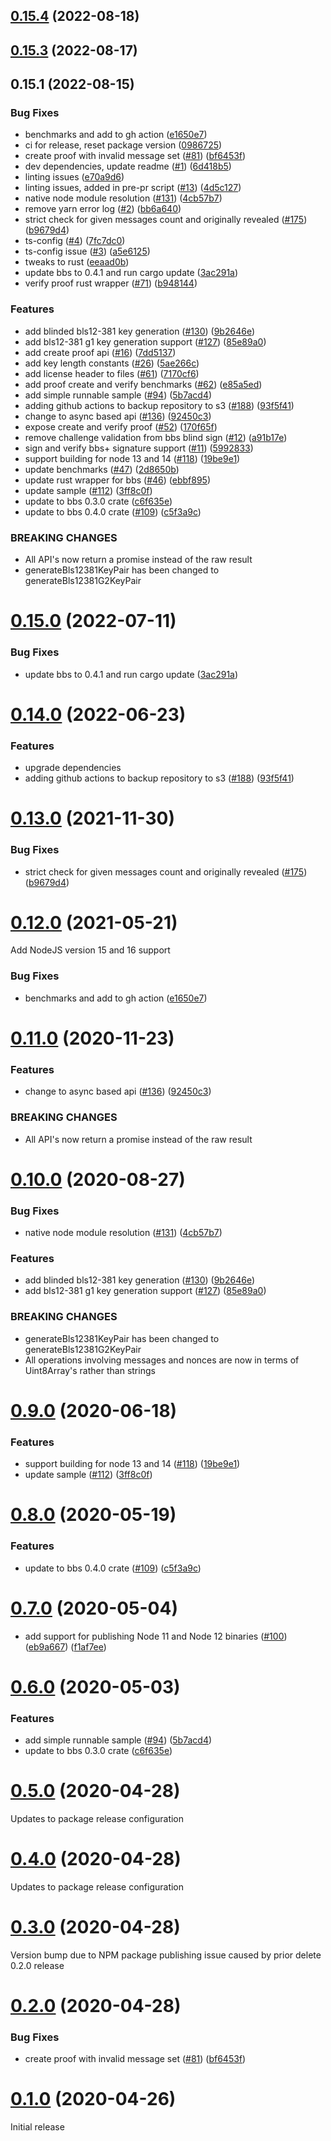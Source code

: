 ## [0.15.4](https://github.com/NuggetsLtd/node-bbs-signatures/compare/v0.15.1...v0.15.4) (2022-08-18)

## [0.15.3](https://github.com/NuggetsLtd/node-bbs-signatures/compare/v0.15.1...v0.15.3) (2022-08-17)

## 0.15.1 (2022-08-15)

### Bug Fixes

- benchmarks and add to gh action
  ([e1650e7](https://github.com/NuggetsLtd/node-bbs-signatures/commit/e1650e7e4cbfd6b2ad2a1894939548f08b1a4812))
- ci for release, reset package version
  ([0986725](https://github.com/NuggetsLtd/node-bbs-signatures/commit/09867254b91b6434d260bb2437ddc923132420a4))
- create proof with invalid message set ([#81](https://github.com/NuggetsLtd/node-bbs-signatures/issues/81))
  ([bf6453f](https://github.com/NuggetsLtd/node-bbs-signatures/commit/bf6453fe35369a837b47dadd4b484670bcd9f214))
- dev dependencies, update readme ([#1](https://github.com/NuggetsLtd/node-bbs-signatures/issues/1))
  ([6d418b5](https://github.com/NuggetsLtd/node-bbs-signatures/commit/6d418b569a86478ec8395a4cf2e11d2dec8dca0b))
- linting issues
  ([e70a9d6](https://github.com/NuggetsLtd/node-bbs-signatures/commit/e70a9d63c8f2a1168f941bf4951652dc05f701f0))
- linting issues, added in pre-pr script ([#13](https://github.com/NuggetsLtd/node-bbs-signatures/issues/13))
  ([4d5c127](https://github.com/NuggetsLtd/node-bbs-signatures/commit/4d5c1276b3d5bb73f0a5c4041d2c420e1de4c02b))
- native node module resolution ([#131](https://github.com/NuggetsLtd/node-bbs-signatures/issues/131))
  ([4cb57b7](https://github.com/NuggetsLtd/node-bbs-signatures/commit/4cb57b72b22243eb74394b74d1362ec06f509875))
- remove yarn error log ([#2](https://github.com/NuggetsLtd/node-bbs-signatures/issues/2))
  ([bb6a640](https://github.com/NuggetsLtd/node-bbs-signatures/commit/bb6a6407486f1149960c4b2f178278549e9d7b6e))
- strict check for given messages count and originally revealed
  ([#175](https://github.com/NuggetsLtd/node-bbs-signatures/issues/175))
  ([b9679d4](https://github.com/NuggetsLtd/node-bbs-signatures/commit/b9679d448d7250c13468b9441e99a4010a6958f3))
- ts-config ([#4](https://github.com/NuggetsLtd/node-bbs-signatures/issues/4))
  ([7fc7dc0](https://github.com/NuggetsLtd/node-bbs-signatures/commit/7fc7dc0930f8985da6be5fcbc26d2272608ff3ac))
- ts-config issue ([#3](https://github.com/NuggetsLtd/node-bbs-signatures/issues/3))
  ([a5e6125](https://github.com/NuggetsLtd/node-bbs-signatures/commit/a5e6125e725ceca1ea24528eedac5d52093ad1ca))
- tweaks to rust
  ([eeaad0b](https://github.com/NuggetsLtd/node-bbs-signatures/commit/eeaad0b48bf7f20d22bcaaa83a57cea9f66097cb))
- update bbs to 0.4.1 and run cargo update
  ([3ac291a](https://github.com/NuggetsLtd/node-bbs-signatures/commit/3ac291a557443c93ff061a188fdbdf267ef98d98))
- verify proof rust wrapper ([#71](https://github.com/NuggetsLtd/node-bbs-signatures/issues/71))
  ([b948144](https://github.com/NuggetsLtd/node-bbs-signatures/commit/b9481443d438eeb6449cb8fb25787269af46a111))

### Features

- add blinded bls12-381 key generation ([#130](https://github.com/NuggetsLtd/node-bbs-signatures/issues/130))
  ([9b2646e](https://github.com/NuggetsLtd/node-bbs-signatures/commit/9b2646e3eb41b0fb4a46448c137b715e319dcc30))
- add bls12-381 g1 key generation support ([#127](https://github.com/NuggetsLtd/node-bbs-signatures/issues/127))
  ([85e89a0](https://github.com/NuggetsLtd/node-bbs-signatures/commit/85e89a02e6649d4c31b1c07d252267d48f9b9c73))
- add create proof api ([#16](https://github.com/NuggetsLtd/node-bbs-signatures/issues/16))
  ([7dd5137](https://github.com/NuggetsLtd/node-bbs-signatures/commit/7dd513788eefc628ca38b6e211f3459dcf6e3329))
- add key length constants ([#26](https://github.com/NuggetsLtd/node-bbs-signatures/issues/26))
  ([5ae266c](https://github.com/NuggetsLtd/node-bbs-signatures/commit/5ae266c18f46af9a2871673061486caf1e1da126))
- add license header to files ([#61](https://github.com/NuggetsLtd/node-bbs-signatures/issues/61))
  ([7170cf6](https://github.com/NuggetsLtd/node-bbs-signatures/commit/7170cf63f0216392ccc538e2cacfd8161b475450))
- add proof create and verify benchmarks ([#62](https://github.com/NuggetsLtd/node-bbs-signatures/issues/62))
  ([e85a5ed](https://github.com/NuggetsLtd/node-bbs-signatures/commit/e85a5ed8b3510f4963348390d59163b8a9973e6e))
- add simple runnable sample ([#94](https://github.com/NuggetsLtd/node-bbs-signatures/issues/94))
  ([5b7acd4](https://github.com/NuggetsLtd/node-bbs-signatures/commit/5b7acd4092fec1e3cd459297fb74b11f7fa05079))
- adding github actions to backup repository to s3
  ([#188](https://github.com/NuggetsLtd/node-bbs-signatures/issues/188))
  ([93f5f41](https://github.com/NuggetsLtd/node-bbs-signatures/commit/93f5f41aa3921c3cf78ef001272d7eaad1b3c6fc))
- change to async based api ([#136](https://github.com/NuggetsLtd/node-bbs-signatures/issues/136))
  ([92450c3](https://github.com/NuggetsLtd/node-bbs-signatures/commit/92450c34714f8039d222feb2106cc63701b4d42a))
- expose create and verify proof ([#52](https://github.com/NuggetsLtd/node-bbs-signatures/issues/52))
  ([170f65f](https://github.com/NuggetsLtd/node-bbs-signatures/commit/170f65f8bf9d8ca18b5e9783087a3e143f667d52))
- remove challenge validation from bbs blind sign ([#12](https://github.com/NuggetsLtd/node-bbs-signatures/issues/12))
  ([a91b17e](https://github.com/NuggetsLtd/node-bbs-signatures/commit/a91b17e700430e59f8f44cd574f1f3ccc1b17218))
- sign and verify bbs+ signature support ([#11](https://github.com/NuggetsLtd/node-bbs-signatures/issues/11))
  ([5992833](https://github.com/NuggetsLtd/node-bbs-signatures/commit/5992833b9606f5b146012233149ae6f43771b575))
- support building for node 13 and 14 ([#118](https://github.com/NuggetsLtd/node-bbs-signatures/issues/118))
  ([19be9e1](https://github.com/NuggetsLtd/node-bbs-signatures/commit/19be9e1d945c03fbd85830a969b370f222bf5203))
- update benchmarks ([#47](https://github.com/NuggetsLtd/node-bbs-signatures/issues/47))
  ([2d8650b](https://github.com/NuggetsLtd/node-bbs-signatures/commit/2d8650b88e086bbbb7a21bbe387eb52c549a7bc7))
- update rust wrapper for bbs ([#46](https://github.com/NuggetsLtd/node-bbs-signatures/issues/46))
  ([ebbf895](https://github.com/NuggetsLtd/node-bbs-signatures/commit/ebbf895a329e4bc81054694afcbf55ed2f70d405))
- update sample ([#112](https://github.com/NuggetsLtd/node-bbs-signatures/issues/112))
  ([3ff8c0f](https://github.com/NuggetsLtd/node-bbs-signatures/commit/3ff8c0f333e041a18c008799a064046535aebba5))
- update to bbs 0.3.0 crate
  ([c6f635e](https://github.com/NuggetsLtd/node-bbs-signatures/commit/c6f635e5c2734ee76d7a36ef3f7b26ba48d51d16))
- update to bbs 0.4.0 crate ([#109](https://github.com/NuggetsLtd/node-bbs-signatures/issues/109))
  ([c5f3a9c](https://github.com/NuggetsLtd/node-bbs-signatures/commit/c5f3a9c961beeb3165dbfb1982b4f5bb20fd18f9))

### BREAKING CHANGES

- All API's now return a promise instead of the raw result
- generateBls12381KeyPair has been changed to generateBls12381G2KeyPair

# [0.15.0](https://github.com/mattrglobal/node-bbs-signatures/compare/0.14.0...0.15.0) (2022-07-11)

### Bug Fixes

- update bbs to 0.4.1 and run cargo update
  ([3ac291a](https://github.com/mattrglobal/node-bbs-signatures/commit/3ac291a557443c93ff061a188fdbdf267ef98d98))

# [0.14.0](https://github.com/mattrglobal/node-bbs-signatures/compare/v0.13.0...v0.14.0) (2022-06-23)

### Features

- upgrade dependencies
- adding github actions to backup repository to s3
  ([#188](https://github.com/mattrglobal/node-bbs-signatures/issues/188))
  ([93f5f41](https://github.com/mattrglobal/node-bbs-signatures/commit/93f5f41aa3921c3cf78ef001272d7eaad1b3c6fc))

# [0.13.0](https://github.com/mattrglobal/node-bbs-signatures/compare/v0.12.0...v0.13.0) (2021-11-30)

### Bug Fixes

- strict check for given messages count and originally revealed
  ([#175](https://github.com/mattrglobal/node-bbs-signatures/issues/175))
  ([b9679d4](https://github.com/mattrglobal/node-bbs-signatures/commit/b9679d448d7250c13468b9441e99a4010a6958f3))

# [0.12.0](https://github.com/mattrglobal/node-bbs-signatures/compare/0.11.0...0.12.0) (2021-05-21)

Add NodeJS version 15 and 16 support

### Bug Fixes

- benchmarks and add to gh action
  ([e1650e7](https://github.com/mattrglobal/node-bbs-signatures/commit/e1650e7e4cbfd6b2ad2a1894939548f08b1a4812))

# [0.11.0](https://github.com/mattrglobal/node-bbs-signatures/compare/0.10.0...0.11.0) (2020-11-23)

### Features

- change to async based api ([#136](https://github.com/mattrglobal/node-bbs-signatures/issues/136))
  ([92450c3](https://github.com/mattrglobal/node-bbs-signatures/commit/92450c34714f8039d222feb2106cc63701b4d42a))

### BREAKING CHANGES

- All API's now return a promise instead of the raw result

# [0.10.0](https://github.com/mattrglobal/node-bbs-signatures/compare/0.9.0...0.10.0) (2020-08-27)

### Bug Fixes

- native node module resolution ([#131](https://github.com/mattrglobal/node-bbs-signatures/issues/131))
  ([4cb57b7](https://github.com/mattrglobal/node-bbs-signatures/commit/4cb57b72b22243eb74394b74d1362ec06f509875))

### Features

- add blinded bls12-381 key generation ([#130](https://github.com/mattrglobal/node-bbs-signatures/issues/130))
  ([9b2646e](https://github.com/mattrglobal/node-bbs-signatures/commit/9b2646e3eb41b0fb4a46448c137b715e319dcc30))
- add bls12-381 g1 key generation support ([#127](https://github.com/mattrglobal/node-bbs-signatures/issues/127))
  ([85e89a0](https://github.com/mattrglobal/node-bbs-signatures/commit/85e89a02e6649d4c31b1c07d252267d48f9b9c73))

### BREAKING CHANGES

- generateBls12381KeyPair has been changed to generateBls12381G2KeyPair
- All operations involving messages and nonces are now in terms of Uint8Array's rather than strings

# [0.9.0](https://github.com/mattrglobal/node-bbs-signatures/compare/0.8.0...0.9.0) (2020-06-18)

### Features

- support building for node 13 and 14 ([#118](https://github.com/mattrglobal/node-bbs-signatures/issues/118))
  ([19be9e1](https://github.com/mattrglobal/node-bbs-signatures/commit/19be9e1d945c03fbd85830a969b370f222bf5203))
- update sample ([#112](https://github.com/mattrglobal/node-bbs-signatures/issues/112))
  ([3ff8c0f](https://github.com/mattrglobal/node-bbs-signatures/commit/3ff8c0f333e041a18c008799a064046535aebba5))

# [0.8.0](https://github.com/mattrglobal/node-bbs-signatures/compare/0.7.0...0.8.0) (2020-05-19)

### Features

- update to bbs 0.4.0 crate ([#109](https://github.com/mattrglobal/node-bbs-signatures/issues/109))
  ([c5f3a9c](https://github.com/mattrglobal/node-bbs-signatures/commit/c5f3a9c961beeb3165dbfb1982b4f5bb20fd18f9))

# [0.7.0](https://github.com/mattrglobal/node-bbs-signatures/compare/0.6.0...0.7.0) (2020-05-04)

- add support for publishing Node 11 and Node 12 binaries
  ([#100](https://github.com/mattrglobal/node-bbs-signatures/issues/100))
  ([eb9a667](https://github.com/mattrglobal/node-bbs-signatures/pull/104/commits/eb9a667e98a9bade59d874a5f91bcc862f130a32))
  ([f1af7ee](https://github.com/mattrglobal/node-bbs-signatures/pull/105/commits/f1af7eebc8561b43cea286426e744dbb8758a450))

# [0.6.0](https://github.com/mattrglobal/node-bbs-signatures/compare/0.5.0...0.6.0) (2020-05-03)

### Features

- add simple runnable sample ([#94](https://github.com/mattrglobal/node-bbs-signatures/issues/94))
  ([5b7acd4](https://github.com/mattrglobal/node-bbs-signatures/commit/5b7acd4092fec1e3cd459297fb74b11f7fa05079))
- update to bbs 0.3.0 crate
  ([c6f635e](https://github.com/mattrglobal/node-bbs-signatures/commit/c6f635e5c2734ee76d7a36ef3f7b26ba48d51d16))

# [0.5.0](https://github.com/mattrglobal/node-bbs-signatures/compare/0.3.0...0.5.0) (2020-04-28)

Updates to package release configuration

# [0.4.0](https://github.com/mattrglobal/node-bbs-signatures/compare/0.3.0...0.4.0) (2020-04-28)

Updates to package release configuration

# [0.3.0](https://github.com/mattrglobal/node-bbs-signatures/compare/0.1.0...0.3.0) (2020-04-28)

Version bump due to NPM package publishing issue caused by prior delete 0.2.0 release

# [0.2.0](https://github.com/mattrglobal/node-bbs-signatures/compare/0.1.0...0.2.0) (2020-04-28)

### Bug Fixes

- create proof with invalid message set ([#81](https://github.com/mattrglobal/node-bbs-signatures/issues/81))
  ([bf6453f](https://github.com/mattrglobal/node-bbs-signatures/commit/bf6453fe35369a837b47dadd4b484670bcd9f214))

# [0.1.0](https://github.com/mattrglobal/node-bbs-signatures/compare/0.2.0...0.1.0) (2020-04-26)

Initial release
